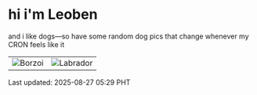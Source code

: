 # hi i'm Leoben

and i like dogs—so have some random dog pics that change whenever my CRON feels like it

|  |  |
|--------|----------|
| ![Borzoi](https://random-dog-vercel.vercel.app/api/random-borzoi?v=1756243796) | ![Labrador](https://random-dog-vercel.vercel.app/api/random-labrador?v=1756243796) |

Last updated: 2025-08-27 05:29 PHT
